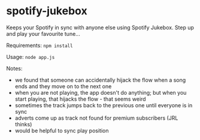 spotify-jukebox
===============

Keeps your Spotify in sync with anyone else using Spotify Jukebox. Step up and play your favourite tune...

Requirements: `npm install`

Usage: `node app.js`

Notes:
* we found that someone can accidentally hijack the flow when a song ends and they move on to the next one
* when you are not playing, the app doesn't do anything; but when you start playing, that hijacks the flow - that seems weird
* sometimes the track jumps back to the previous one until everyone is in sync
* adverts come up as track not found for premium subscribers (JRL thinks)
* would be helpful to sync play position
